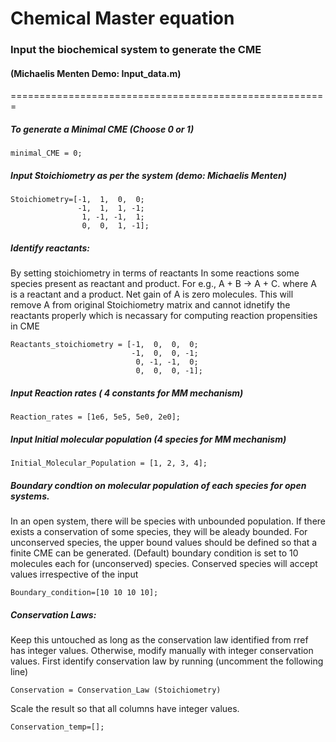 # Chemical Master equation


### Input the biochemical system to generate the CME
#### (Michaelis Menten Demo: Input_data.m)
=======================================================

##### To generate a Minimal CME (Choose 0 or 1)
	minimal_CME = 0;
    
##### Input Stoichiometry as per the system (demo: Michaelis Menten)

	Stoichiometry=[-1,  1,  0,  0;
                   -1,  1,  1, -1;
                    1, -1, -1,  1;
                    0,  0,  1, -1];

##### Identify reactants: 
By setting stoichiometry in terms of reactants In some reactions some species present as reactant and product. For e.g., A + B -> A + C. where A is a reactant and a product. Net gain of A is zero molecules. This will remove A from original Stoichiometry matrix and cannot idnetify the reactants properly which is necassary for computing reaction propensities in CME

  	Reactants_stoichiometry = [-1,  0,  0,  0;
                               -1,  0,  0, -1;
                                0, -1, -1,  0;
                                0,  0,  0, -1];
                      
##### Input Reaction rates ( 4 constants for MM mechanism)
  	Reaction_rates = [1e6, 5e5, 5e0, 2e0];

##### Input Initial molecular population (4 species for MM mechanism)
  	Initial_Molecular_Population = [1, 2, 3, 4];

##### Boundary condtion on molecular population of each species for open systems.
In an open system, there will be species with unbounded population. If there exists a conservation of some species, they will be aleady bounded. For unconserved species, the upper bound values should be defined so that a finite CME can be generated. (Default) boundary condition is set to 10 molecules each for (unconserved) species. Conserved species will accept values irrespective of the input

  	Boundary_condition=[10 10 10 10];

##### Conservation Laws: 
Keep this untouched as long as the conservation law identified from rref has integer values. Otherwise, modify manually with integer conservation values. First identify conservation law by running (uncomment the following line)

  	Conservation = Conservation_Law (Stoichiometry)

Scale the result so that all columns have integer values.

  	Conservation_temp=[];
